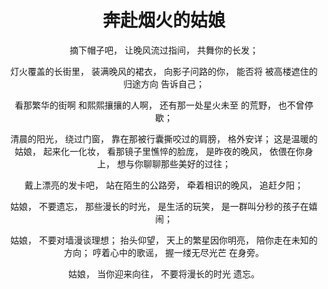 <div style="text-align: center">
<h1>
  奔赴烟火的姑娘
</h1>

摘下帽子吧，
让晚风流过指间，
共舞你的长发；

灯火覆盖的长街里，
装满晚风的裙衣，
向影子问路的你，
能否将
被高楼遮住的归途方向
告诉自己；

看那繁华的街啊
和熙熙攘攘的人啊，
还有那一处星火未至
的荒野，
也不曾停歇；

清晨的阳光，
绕过门窗，
靠在那被行囊撕咬过的肩膀，
格外安详；
这是温暖的姑娘，
起来化一化妆，
看那镜子里憔悴的脸庞，
是昨夜的晚风，
依偎在你身上，
想与你聊聊那些美好的过往；

戴上漂亮的发卡吧，
站在陌生的公路旁，
牵着相识的晚风，
追赶夕阳；

姑娘，
不要遗忘，
那些漫长的时光，
是生活的玩笑，
是一群叫分秒的孩子在嬉闹；

姑娘，
不要对墙漫谈理想；
抬头仰望，
天上的繁星因你明亮，
陪你走在未知的方向；
哼着心中的歌谣，
握一缕无尽光芒
在身旁。

姑娘，
当你迎来向往，
不要将漫长的时光
遗忘。
</div>